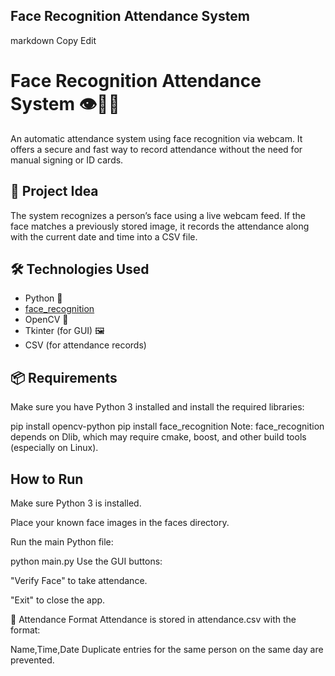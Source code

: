 ## Face Recognition Attendance System
markdown
Copy
Edit
# Face Recognition Attendance System 👁️🧑‍💼

An automatic attendance system using face recognition via webcam. It offers a secure and fast way to record attendance without the need for manual signing or ID cards.

## 🧠 Project Idea

The system recognizes a person’s face using a live webcam feed. If the face matches a previously stored image, it records the attendance along with the current date and time into a CSV file.

## 🛠️ Technologies Used

- Python 🐍
- [face_recognition](https://github.com/ageitgey/face_recognition)
- OpenCV 🎥
- Tkinter (for GUI) 🖼️
- CSV (for attendance records)

## 📦 Requirements

Make sure you have Python 3 installed and install the required libraries:


pip install opencv-python
pip install face_recognition
Note: face_recognition depends on Dlib, which may require cmake, boost, and other build tools (especially on Linux).

## How to Run
Make sure Python 3 is installed.

Place your known face images in the faces directory.

Run the main Python file:

python main.py
Use the GUI buttons:

"Verify Face" to take attendance.

"Exit" to close the app.

📝 Attendance Format
Attendance is stored in attendance.csv with the format:

Name,Time,Date
Duplicate entries for the same person on the same day are prevented.
